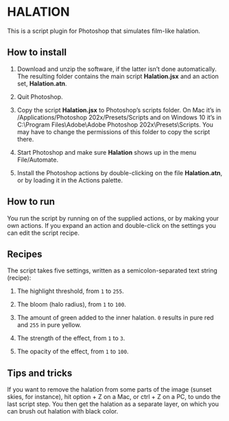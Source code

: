 # HALATION

This is a script plugin for Photoshop that simulates film-like halation.

## How to install

1. Download and unzip the software, if the latter isn’t done automatically. The resulting folder contains the main script **Halation.jsx** and an action set, **Halation.atn**.

2. Quit Photoshop.

3. Copy the script **Halation.jsx** to Photoshop’s scripts folder. On Mac it’s in /Applications/Photoshop 202x/Presets/Scripts and on Windows 10 it’s in C:\Program Files\Adobe\Adobe Photoshop 202x\Presets\Scripts. You may have to change the permissions of this folder to copy the script there.

4. Start Photoshop and make sure **Halation** shows up in the menu File/Automate.

5. Install the Photoshop actions by double-clicking on the file **Halation.atn**, or by loading it in the Actions palette.

## How to run

You run the script by running on of the supplied actions, or by making your own actions. If you expand an action and double-click on the settings you can edit the script recipe. 

## Recipes

The script takes five settings, written as a semicolon-separated text string (recipe):

1. The highlight threshold, from `1` to `255`.

2. The bloom (halo radius), from `1` to `100`.

3. The amount of green added to the inner halation. `0` results in pure red and `255` in pure yellow.

4. The strength of the effect, from `1` to `3`.

5. The opacity of the effect, from `1` to `100`.

## Tips and tricks

If you want to remove the halation from some parts of the image (sunset skies, for instance), hit option + Z on a Mac, or ctrl + Z on a PC, to undo the last script step. You then get the halation as a separate layer, on which you can brush out halation with black color.